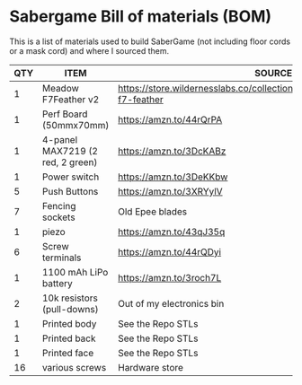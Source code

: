 # Sabergame Bill of materials (BOM)

This is a list of materials used to build SaberGame (not including floor cords or a mask cord) and where I sourced them.

| QTY | ITEM | SOURCE |
| --- | --- | --- |
| 1 | Meadow F7Feather v2 | https://store.wildernesslabs.co/collections/frontpage/products/meadow-f7-feather |
| 1 | Perf Board (50mmx70mm) | https://amzn.to/44rQrPA |
| 1 | 4-panel MAX7219 (2 red, 2 green) | https://amzn.to/3DcKABz |
| 1 | Power switch | https://amzn.to/3DeKKbw |
| 5 | Push Buttons | https://amzn.to/3XRYylV |
| 7 | Fencing sockets | Old Epee blades |
| 1 | piezo | https://amzn.to/43qJ35q |
| 6 | Screw terminals | https://amzn.to/44rQDyi |
| 1 | 1100 mAh LiPo battery | https://amzn.to/3roch7L |
| 2 | 10k resistors (pull-downs) | Out of my electronics bin |
| 1 | Printed body | See the Repo STLs |
| 1 | Printed back | See the Repo STLs |
| 1 | Printed face | See the Repo STLs |
| 16 | various screws | Hardware store |